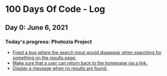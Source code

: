 # 100 Days Of Code - Log

## Day 0: June 6, 2021

### Today's progress: Photozia Project
 - [Fixed a bug where the search input would disappear when searching for something on the results page.](https://github.com/Rodanus/pictures-grid/commit/71f7817309ceb6017e2cd17c46d4bdb6fdd6e717)
 - [Make sure that a user can return back to the homepage via a link.](https://github.com/Rodanus/pictures-grid/commit/dd0443c557903ef7a8dc0cc9bd9ea849ab6c6b33) 
 - [Display a message when no results are found.](https://github.com/Rodanus/pictures-grid/commit/fc6ccc3263402dd01c368c2da0a6f63823186cb9)
